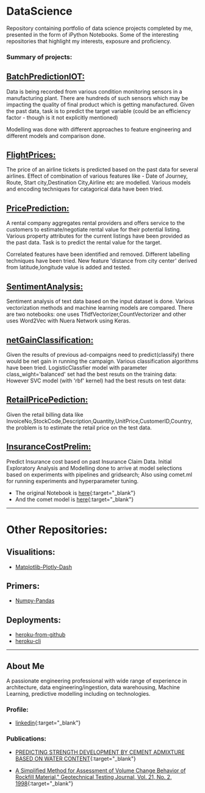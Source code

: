 # DataScience
Repository containing portfolio of data science projects completed by me, presented in the form of iPython Notebooks.
Some of the interesting repositories that highlight my interests, exposure and proficiency.

### Summary of projects:

## [BatchPredictionIOT:](https://github.com/yaligarp/DataScience/BatchPredictionIOT/) 

Data is being recorded from various condition monitoring sensors in a manufacturing plant. 
There are hundreds of such sensors which may be impacting the quality of final product which is getting manufactured.
Given the past data, task is to predict the target variable (could be an efficiency factor - though is it not explicitly mentioned)

Modelling was done with different approaches to feature engineering and different models and comparison done.

## [FlightPrices:](https://github.com/yaligarp/DataScience/FlightPrices/)

The price of an airline tickets is predicted based on the past data for several airlines. 
Effect of combination of various features like - Date of Journey, Route, Start city,Destination City,Airline etc are modelled.
Various models and encoding techniques for catagorical data have been tried.

## [PricePrediction:](https://github.com/yaligarp/DataScience/PricePrediction/)

A rental company aggregates rental providers and offers service to the customers to estimate/negotiate rental value for their potential listing.
Various property attributes for the current listings have been provided as the past data.
Task is to predict the rental value for the target.

Correlated features have been identified and removed.
Different labelling techniques have been tried.
New feature 'distance from city center' derived from latitude,longitude value is added and tested.

## [SentimentAnalysis:](https://github.com/yaligarp/DataScience/SentimentAnalysis/)

Sentiment analysis of text data based on the input dataset is done.
Various vectorization methods and machine learning models are compared.
There are two notebooks: one uses TfidfVectorizer,CountVectorizer and other uses Word2Vec with Nuera Network using Keras.

## [netGainClassification:](https://github.com/yaligarp/DataScience/netGainClassification/)

Given the results of previous ad-compaigns need to predict(classify) there would be net gain in running the campaign.
Various classification algorithms have been tried.
LogisticClassfier model with parameter class_wight='balanced' set had the best resuts on the training data:
However SVC model (with 'rbf' kernel) had the best resuts on test data:

## [RetailPricePediction:](https://github.com/yaligarp/DataScience/RetailPricePediction/)

Given the retail billing data like InvoiceNo,StockCode,Description,Quantity,UnitPrice,CustomerID,Country, the problem is to estimate the retail price on the test data.

## [InsuranceCostPrelim:](https://github.com/yaligarp/DataScience/InsuranceCostPrelim/)

Predict Insurance cost based on past Insurance Claim Data. Initial Exploratory Analysis and Modelling done to arrive at model selections based on experiments with pipelines and gridsearch; 
Also using comet.ml for running experiments and hyperparameter tuning.

* The original Notebook is [here](https://www.kaggle.com/pyaligar/notebook0325f93125){:target="_blank"}
* And the comet model is [here](https://www.comet.ml/yaligarp/saturday-codealong-medical-insurance-costs-predict/e961de32e76047cf8e487f252c24ae85?experiment-tab=chart&showOutliers=true&smoothing=0&transformY=smoothing&xAxis=wall){:target="_blank"}

---
# Other Repositories:

## Visualitions:

* [Matplotlib-Plotly-Dash](https://github.com/yaligarp/visualizations)

## Primers:

* [Numpy-Pandas](https://github.com/yaligarp/primers/)


## Deployments:

* [heroku-from-github](https://github.com/yaligarp/heroku-from-github)
* [heroku-cli](https://github.com/yaligarp/ga-dash-heroku)

---
## About Me
A passionate engineering professional with wide range of experience in architecture, data engineering/ingestion, data warehousing, Machine Learning, predictive modelling including on technologies.
### Profile: 
* [linkedin](https://www.linkedin.com/in/prakash-y-2327a6a/){:target="_blank"}
### Publications:
* [PREDICTING STRENGTH DEVELOPMENT BY CEMENT ADMIXTURE BASED ON WATER CONTENT](https://trid.trb.org/view/504288){:target="_blank"}

* [A Simplified Method for Assessment of Volume Change Behavior of Rockfill Material," Geotechnical Testing Journal, Vol. 21, No. 2, 1998](https://www.astm.org/DIGITAL_LIBRARY/JOURNALS/GEOTECH/PAGES/GTJ10753J.htm){:target="_blank"}

